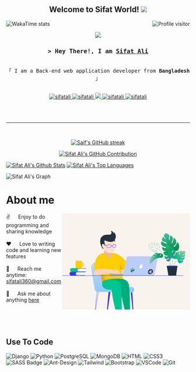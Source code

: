 
<h2 align="center">
  Welcome to Sifat World!
  <img src="https://media.giphy.com/media/hvRJCLFzcasrR4ia7z/giphy.gif" width="28">
</h2>

<a href="https://komarev.com/ghpvc/?username=sifat3105">
  <img align="right" src="https://komarev.com/ghpvc/?username=sifat3105&label=Visitors&color=0e75b6&style=flat" alt="Profile visitor" />
</a>

![WakaTime stats](https://github-readme-stats.vercel.app/api/wakatime?username=sifat360)

<p align="center">
  <a href="https://github.com/sifat3105"><img src="https://readme-typing-svg.herokuapp.com?font=Fira+Code&pause=1000&center=true&random=false&width=435&lines=Back+End+Developer+;1+year+of+coding+experience+;Always+learn+new+things+;self+thought+programmer+"></a>
</p>

 



<!-- Intro  -->
<h3 align="center">
        <samp>&gt; Hey There!, I am
                <b><a target="_blank" href="https://www.facebook.com/sifat.ali.3105">Sifat Ali</a></b>
        </samp>
</h3>


<p align="center"> 
  <samp>
    <br>
    「 I am a Back-end web application developer from <b>Bangladesh</b> 」
    <br>
    <br>
  </samp>
</p>

<p align="center">
 <a href="#" target="blank">
  <img src="https://img.shields.io/badge/Website-DC143C?style=for-the-badge&logo=medium&logoColor=white" alt="sifatali" />
 </a>
 <a href="https://www.linkedin.com/in/sifat-ali-163b24280/" target="_blank">
  <img src="https://img.shields.io/badge/LinkedIn-0077B5?style=for-the-badge&logo=linkedin&logoColor=white" alt="sifatali"/>
 </a>
 <!-- <a href="https://dev.to/alsiam" target="_blank">
  <img src="https://img.shields.io/badge/dev.to-0A0A0A?style=for-the-badge&logo=dev.to&logoColor=white" alt="alsiam" />
 </a> -->
 <a href="#" target="_blank">
  <img src="https://img.shields.io/badge/Twitter-1DA1F2?style=for-the-badge&logo=twitter&logoColor=white" />
 </a>
 <a href="https://www.instagram.com/sifat4072/" target="_blank">
  <img src="https://img.shields.io/badge/Instagram-fe4164?style=for-the-badge&logo=instagram&logoColor=white" alt="sifatali" />
 </a> 
 <a href="https://www.facebook.com/sifat.ali.3105" target="_blank">
  <img src="https://img.shields.io/badge/Facebook-20BEFF?&style=for-the-badge&logo=facebook&logoColor=white" alt="sifatali"  />
  </a> 
</p>
<br />

<br/>
<hr/>
<br/>

<p align="center">
  <a href="https://github.com/sifat3105">
    <img src="https://github-readme-streak-stats.herokuapp.com/?user=sifat3105&theme=radical&border=7F3FBF&background=0D1117" alt="Saif's GitHub streak"/>
  </a>
</p>

<p align="center">
  <a href="https://github.com/sifat3105">
    <img src="https://github-profile-summary-cards.vercel.app/api/cards/profile-details?username=sifat3105&theme=radical" alt="Sifat Ali's GitHub Contribution"/>
  </a>
</p>

<a> 
    <a href="https://github.com/sifat3105"><img alt="Sifat Ali's Github Stats" src="https://denvercoder1-github-readme-stats.vercel.app/api?username=sifat3105&show_icons=true&count_private=true&theme=react&border_color=7F3FBF&bg_color=0D1117&title_color=F85D7F&icon_color=F8D866" height="192px" width="49.5%"/></a>
  <a href="https://github.com/sifat3105"><img alt="Sifat Ali's Top Languages" src="https://denvercoder1-github-readme-stats.vercel.app/api/top-langs/?username=sifat3105&langs_count=8&layout=compact&theme=react&border_color=7F3FBF&bg_color=0D1117&title_color=F85D7F&icon_color=F8D866" height="192px" width="49.5%"/></a>
  <br/>
</a>


![Sifat Ali's Graph](https://github-readme-activity-graph.vercel.app/graph?username=sifat3105&custom_title=Sifat%20Ali's%20GitHub%20Activity%20Graph&bg_color=0D1117&color=7F3FBF&line=7F3FBF&point=7F3FBF&area_color=FFFFFF&title_color=FFFFFF&area=true)


<!-- About Section -->
 # About me
 
<p>
 <img align="right" width="350" src="python-2.gif" alt="Coding gif" />
  
 ✌️ &emsp; Enjoy to do programming and sharing knowledge <br/><br/>
 ❤️ &emsp; Love to writing code and learning new features<br/><br/>
 📧 &emsp; Reach me anytime: sifatali360@gmail.com<br/><br/>
 💬 &emsp; Ask me about anything [here](https://github.com/sifat3105)

</p>

<br/>
<br/>
<br/>

## Use To Code






![Django](https://img.shields.io/badge/Django-092E20?style=for-the-badge&logo=django&logoColor=white)
![Python](https://img.shields.io/badge/Python-3776AB?style=for-the-badge&logo=python&logoColor=white)
![PostgreSQL](https://img.shields.io/badge/PostgreSQL-4169E1?style=for-the-badge&logo=postgresql&logoColor=white)
![MongoDB](https://img.shields.io/badge/MongoDB-4EA94B?style=for-the-badge&logo=mongodb&logoColor=white)
![HTML](https://img.shields.io/badge/HTML5-E34F26?style=for-the-badge&logo=html5&logoColor=white)
![CSS3](https://img.shields.io/badge/CSS3-1572B6?style=for-the-badge&logo=css3&logoColor=white)
![SASS Badge](https://img.shields.io/badge/Sass-CC6699?style=for-the-badge&logo=sass&logoColor=white)
![Ant-Design](https://img.shields.io/badge/AntDesign-0170FE?style=for-the-badge&logo=antdesign&logoColor=white)
![Tailwind](https://img.shields.io/badge/Tailwind_CSS-092749?style=for-the-badge&logo=tailwindcss&logoColor=06B6D4&labelColor=000000)
![Bootstrap](https://img.shields.io/badge/Bootstrap-563D7C?style=for-the-badge&logo=bootstrap&logoColor=white)
![VSCode](https://img.shields.io/badge/Visual_Studio-0078d7?style=for-the-badge&logo=visual%20studio&logoColor=white)
![Git](https://img.shields.io/badge/Git-F05032?style=for-the-badge&logo=git&logoColor=white)

<br/>

<!-- ## Top Open Source -
[![iTasks](https://github-readme-stats.vercel.app/api/pin/?username=alsiam&repo=itasks&border_color=7F3FBF&bg_color=0D1117&title_color=C9D1D9&text_color=8B949E&icon_color=7F3FBF)](https://github.com/alsiam/itasks)
[![urFolio](https://github-readme-stats.vercel.app/api/pin/?username=alsiam&repo=urfolio&border_color=7F3FBF&bg_color=0D1117&title_color=C9D1D9&text_color=8B949E&icon_color=7F3FBF)](https://github.com/alsiam/urfolio)
[![Web Projects](https://github-readme-stats.vercel.app/api/pin/?username=alsiam&repo=web-projects&border_color=7F3FBF&bg_color=0D1117&title_color=C9D1D9&text_color=8B949E&icon_color=7F3FBF)](https://github.com/alsiam/web-projects)
[![Al Siam Readme](https://github-readme-stats.vercel.app/api/pin/?username=alsiam&repo=alsiam&border_color=7F3FBF&bg_color=0D1117&title_color=C9D1D9&text_color=8B949E&icon_color=7F3FBF)](https://github.com/alsiam/alsiam)

<p align="left">
  <a href="https://github.com/alsiam?tab=repositories" target="_blank"><img alt="All Repositories" title="All Repositories" src="https://img.shields.io/badge/-All%20Repos-2962FF?style=for-the-badge&logo=koding&logoColor=white"/></a>
</p> -->



